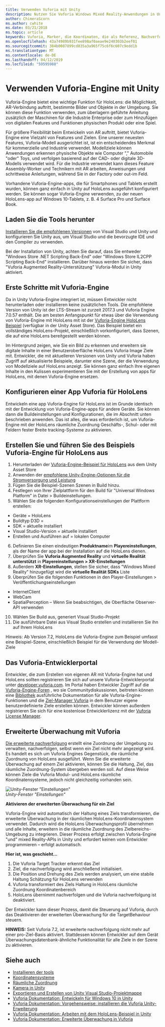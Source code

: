 ```yaml
---
title: Verwenden Vuforia mit Unity
description: Nutzen Sie Vuforia Windows Mixed Reality-Anwendungen in Unity erstellen.
author: ChimeraScorn
ms.author: cwhite
ms.date: 03/21/2018
ms.topic: article
keywords: Vuforia, Marker, die Koordinaten, die als Referenz, Nachverfolgen
ms.openlocfilehash: 43a74989b931fee898af0aeae9e240303b2eef01
ms.sourcegitcommit: 384b0087899cd835a3a965f75c6f6c607c9edd1b
ms.translationtype: MT
ms.contentlocale: de-DE
ms.lasthandoff: 04/12/2019
ms.locfileid: "59595988"
---
```

# <a name="using-vuforia-engine-with-unity"></a>Verwenden Vuforia-Engine mit Unity

Vuforia-Engine bietet eine wichtige Funktion für HoloLens: die Möglichkeit, AR-Verbindung auftritt, bestimmte Bilder und Objekte in der Umgebung. Sie können diese Funktion verwenden, zum überlagern geführte Anleitung zusätzlich der Maschinen für die Industrie Enterprise oder zum Hinzufügen von digitalen Features und Funktionen physischen Produkt oder eine Spiel. 

Für größere Flexibilität beim Entwickeln von AR auftritt, bietet Vuforia-Engine eine Vielzahl von Features und Zielen. Eine unserer neuesten Features, Vuforia-Modell ausgerichtet ist, ist ein entscheidendes Merkmal für kommerzielle und Industrie verwendet. Modellziele können Anwendungen erkennen physische Objekte wie Computer "," Automobile "oder" Toys, und verfolgen basierend auf der CAD- oder digitale 3D-Modells verwendet wird. Für die Industrie verwendet kann dieses Feature Assembly-Worker und Technikern mit AR arbeiten, Anweisungen und schrittweise Anleitungen, während Sie in der Factory oder out-im Feld. 

Vorhandene Vuforia-Engine-apps, die für Smartphones und Tablets erstellt wurden, können ganz einfach in Unity auf HoloLens ausgeführt konfiguriert werden. Sie können sogar Vuforia-Engine verwenden, zu der neuen HoloLens-app auf Windows 10-Tablets, z. B. 4 Surface Pro und Surface Book.

## <a name="get-the-tools"></a>Laden Sie die Tools herunter

[Installieren Sie die empfohlenen Versionen](install-the-tools.md) von Visual Studio und Unity und konfigurieren Sie Unity aus, um Visual Studio und die bevorzugte IDE und den Compiler zu verwenden. 

Bei der Installation von Unity, achten Sie darauf, dass Sie entweder "Windows Store .NET Scripting Back-End" oder "Windows Store IL2CPP Scripting Back-End" installieren. Darüber hinaus werden Sie sicher, dass "Vuforia Augmented Reality-Unterstützung" Vuforia-Modul in Unity aktiviert.


## <a name="getting-started-with-vuforia-engine"></a>Erste Schritte mit Vuforia-Engine

Da in Unity Vuforia-Engine integriert ist, müssen Entwickler nicht herunterladen oder installieren keine zusätzlichen Tools. Die empfohlene Version von Unity ist der LTS-Stream ist zurzeit 2017.3 und Vuforia Engine 7.0.57 enthält. Die am besten Anfangspunkt für etwas über die Verwendung von Vuforia-Engine mit HoloLens mit ist der [Vuforia-Engine HoloLens Beispiel](https://assetstore.unity.com/packages/templates/packs/vuforia-hololens-sample-101553) (verfügbar in der Unity Asset Store). Das Beispiel bietet ein vollständiges HoloLens-Projekt, einschließlich vorkonfiguriert, dass Szenen, die auf eine HoloLens bereitgestellt werden können.

Im Hintergrund zeigen, wie Sie ein Bild zu erkennen und erweitern sie digitale Inhalte in einer Benutzeroberfläche HoloLens Vuforia Image Ziele mit. Entwickler, die mit aktuelleren Versionen von Unity und Vuforia haben Zugriff auf aktualisierte Beispiele, darunter eine Szene, der die Verwendung von Modellziele auf HoloLens anzeigt. Sie können ganz einfach Ihre eigenen Inhalte in den Kulissen experimentieren Sie mit der Erstellung von apps für HoloLens, mit denen Vuforia-Engine ersetzen.


## <a name="configuring-a-vuforia-app-for-hololens"></a>Konfigurieren einer App Vuforia für HoloLens

Entwickeln eine app Vuforia-Engine für HoloLens ist im Grunde identisch mit der Entwicklung von Vuforia-Engine-apps für andere Geräte. Sie können dann die Buildeinstellungen und Konfigurationen, die im Abschnitt unten beschrieben anwenden. Das ist alles, die was erforderlich ist, um Vuforia-Engine mit der HoloLens räumliche Zuordnung Geschäfts-, Schul- oder mit Feldern fester Breite tracking-Systeme zu aktivieren.

## <a name="build-and-run-the-vuforia-engine-sample-for-hololens"></a>Erstellen Sie und führen Sie des Beispiels Vuforia-Engine für HoloLens aus
1.  Herunterladen der [Vuforia-Engine-Beispiel für HoloLens](https://assetstore.unity.com/packages/templates/packs/vuforia-hololens-sample-101553) aus dem Unity Asset Store
2.  Anwenden der [empfohlene Unity-Engine-Optionen für die Stromversorgung und Leistung](performance-recommendations-for-unity.md)
3.  Fügen Sie die Beispiel-Szenen Szenen in Build hinzu.
4.  Festlegen von Ihrer Zielplattform für den Build für "Universal Windows Platform" in Datei > Buildeinstellungen.
5.  Wählen Sie die folgenden Konfigurationseinstellungen der Plattform erstellen: 
   * Geräte = HoloLens
   * Buildtyp D3D =
   * SDK = aktuelle installiert
   * Visual Studio-Version = aktuelle installiert
   * Erstellen und Ausführen auf = lokalen Computer
6.  Definieren Sie einen eindeutigen **Produktname**im **Playereinstellungen**, als der Name der app bei der Installation auf die HoloLens dienen.
7.  Überprüfen Sie **Vuforia Augmented Reality** und **virtuelle Realität unterstützt** in **Playereinstellungen > XR-Einstellungen**
8.  Außerdem **XR-Einstellungen**, stellen Sie sicher, dass "Windows Mixed Reality" hinzugefügt wird die **virtuelle Realität SDKs** Liste
9.  Überprüfen Sie die folgenden Funktionen in den Player-Einstellungen > Veröffentlichungseinstellungen 
   * InternetClient
   * WebCam
   * SpatialPerception – Wenn Sie beabsichtigen, die Oberfläche Observer-API verwenden
10. Wählen Sie Build aus, generiert Visual Studio-Projekt
11. Die ausführbare Datei aus Visual Studio erstellen und installieren Sie ihn auf Ihrem HoloLens

Hinweis: Ab Version 7.2, HoloLens die Vuforia-Engine zum Beispiel umfasst eine Beispiel-Szene, einschließlich Beispiel für die Verwendung der Modell-Ziele

## <a name="the-vuforia-developer-portal"></a>Das Vuforia-Entwicklerportal

Entwickler, die zum Erstellen von eigenen AR mit Vuforia-Engine hat und HoloLens sollten registrieren Sie sich auf unsere Vuforia-Entwicklerportal unter [developer.vuforia.com](https://developer.vuforia.com/). Im Portal haben Entwickler Zugriff auf die [Vuforia-Engine-Foren](https://developer.vuforia.com/forum) , wo sie Communitydiskussionen, beitreten können eine [Bibliothek](https://library.vuforia.com/) ausführliche Dokumentation für alle Vuforia-Engine-Funktionen und die [ Ziel-Manager Vuforia](https://developer.vuforia.com/target-manager) in dem Benutzer eigene benutzerdefinierte Ziele erstellen können. Entwickler können außerdem registrieren Sie sich für eine kostenlose Entwicklerlizenz mit der [Vuforia License Manager](https://developer.vuforia.com/license-manager).

## <a name="extended-tracking-with-vuforia"></a>Erweiterte Überwachung mit Vuforia

[Die erweiterte nachverfolgung](https://library.vuforia.com/articles/Training/Extended-Tracking) erstellt eine Zuordnung der Umgebung zu verwalten, nachverfolgen, selbst wenn ein Ziel nicht mehr angezeigt wird. Es handelt es sich um Vuforia Engines Gegenstück, die räumliche Zuordnung von HoloLens ausgeführt. Wenn Sie die erweiterte Überwachung auf einem Ziel aktivieren, können Sie die Haltung, Ziel, das räumliche Zuordnung-System übergeben werden soll. Auf diese Weise können Ziele die Vuforia Modul- und HoloLens räumliche Koordinatensysteme, jedoch nicht gleichzeitig vorhanden sein.

![Unity-Fenster "Einstellungen"](images/vuforia-extendedtracking.png)<br>
*Unity-Fenster "Einstellungen"*

**Aktivieren der erweiterten Überwachung für ein Ziel**

Vuforia-Engine wird automatisch der Haltung eines Ziels transformieren, die erweiterte Überwachung in der räumlichen HoloLens-Koordinatensystem verwendet. Dadurch wird die HoloLens Überwachungsprofil übernehmen und alle Inhalte, erweitern in die räumliche Zuordnung des Zielbereichs-Umgebung zu integrieren. Dieser Prozess erfolgt zwischen Vuforia-Engine "und" mixed Reality-APIs in Unity und erfordert keinen vom Entwickler programmieren – erfolgt automatisch.

**Hier ist, was geschieht...**
1. Die Vuforia Target Tracker erkennt das Ziel
2. Ziel, die nachverfolgung wird anschließend initialisiert.
3. Die Position und Drehung des Ziels werden analysiert, um eine stabile Haltung Schätzung für HoloLens verwenden
4. Vuforia transformiert des Ziels Haltung in HoloLens räumliche Zuordnung Koordinatenbereich
5. HoloLens übernimmt nachverfolgen und die Vuforia nachverfolgung ist deaktiviert.

Der Entwickler kann dieser Prozess, damit die Steuerung auf Vuforia, durch das Deaktivieren der erweiterten Überwachung für die TargetBehaviour steuern.

**HINWEIS:** Seit Vuforia 7.2, ist erweiterte nachverfolgung nicht mehr auf einer pro-Ziel-Basis aktiviert. Stattdessen können Entwickler auf dem Gerät Überwachungsdatenbank-ähnliche Funktionalität für alle Ziele in der Szene zu aktivieren.


## <a name="see-also"></a>Siehe auch
* [Installieren der tools](install-the-tools.md)
* [Koordinatensysteme](coordinate-systems.md)
* [Räumliche Zuordnung](spatial-mapping.md)
* [Kamera in Unity](camera-in-unity.md)
* [Exportieren und Erstellen von Unity Visual Studio-Projektmappe](exporting-and-building-a-unity-visual-studio-solution.md)
* [Vuforia Dokumentation: Entwickeln für Windows 10 in Unity](https://library.vuforia.com/articles/Solution/Developing-for-Windows-10-in-Unity)
* [Vuforia Dokumentation: Vorgehensweise: installieren die Vuforia Unity-Erweiterung](https://library.vuforia.com/articles/Solution/Installing-the-Unity-Extension)
* [Vuforia Dokumentation: Arbeiten mit dem HoloLens-Beispiel in Unity](https://library.vuforia.com/articles/Solution/Working-with-the-HoloLens-sample-in-Unity)
* [Vuforia Dokumentation: Erweiterte Überwachung in Vuforia](https://library.vuforia.com/articles/Training/Extended-Tracking)

